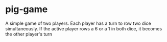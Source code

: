 # pig-game
A simple game of two players. Each player has a turn to row two dice simultaneously. If the active player rows a 6 or a 1 in both dice, it becomes the other player's turn
